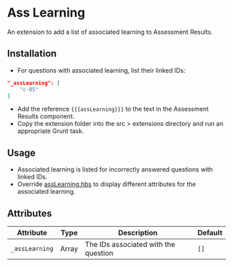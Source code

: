 # Ass Learning

An extension to add a list of associated learning to Assessment Results.

## Installation

* For questions with associated learning, list their linked IDs:
```json
"_assLearning": [
	"c-05"
]
```
* Add the reference `{{{assLearning}}}` to the text in the Assessment Results component. 
* Copy the extension folder into the src > extensions directory and run an appropriate Grunt task.

## Usage

* Associated learning is listed for incorrectly answered questions with linked IDs.
* Override [assLearning.hbs](templates/assLearning.hbs) to display different attributes for the associated learning.

## Attributes

Attribute | Type | Description | Default
--------- | ---- | ----------- | -------
`_assLearning` | Array | The IDs associated with the question | `[]`